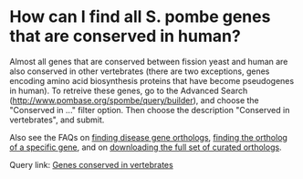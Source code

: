 # How can I find all S. pombe genes that are conserved in human?
<!-- pombase_categories: Genome Statistics and Lists,Orthology,Querying/Searching -->

Almost all genes that are conserved between fission yeast and human are
also conserved in other vertebrates (there are two exceptions, genes
encoding amino acid biosynthesis proteins that have become pseudogenes
in human). To retreive these genes, go to the Advanced Search
(http://www.pombase.org/spombe/query/builder), and choose the "Conserved
in ..." filter option. Then choose the description "Conserved in
vertebrates", and submit.

Also see the FAQs on [finding disease gene orthologs](/faq/how-can-i-find-s-pombe-genes-associated-human-disease),
[finding the ortholog of a specific gene](/faq/how-can-i-find-s-pombe-orthologs-human-gene), and on
[downloading the full set of curated orthologs](/faq/how-can-i-obtain-list-human-and-s-pombe-orthologs).

Query link: [Genes conserved in vertebrates](/spombe/query/builder?filter=37&value=%5B%7B%22param%22:%7B%22filter_1%22:%7B%22filter%22:%2226%22,%22query%22:%22PBO:0011070%22%7D%7D,%22filter_count%22:%221%22%7D%5D)

